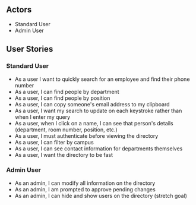 
## Actors

- Standard User
- Admin User


## User Stories

### Standard User
- As a user I want to quickly search for an employee and find their phone number
- As a user, I can find people by department
- As a user, I can find people by position
- As a user, I can copy someone's email address to my clipboard
- As a user, I want my search to update on each keystroke rather than when I enter my query
- As a user, when I click on a name, I can see that person's details (department, room number, position, etc.)
- As a user, I must authenticate before viewing the directory
- As a user, I can filter by campus
- As a user, I can see contact information for departments themselves
- As a user, I want the directory to be fast

### Admin User
- As an admin, I can modify all information on the directory
- As an admin, I am prompted to approve pending changes
- As an admin, I can hide and show users on the directory (stretch goal)
